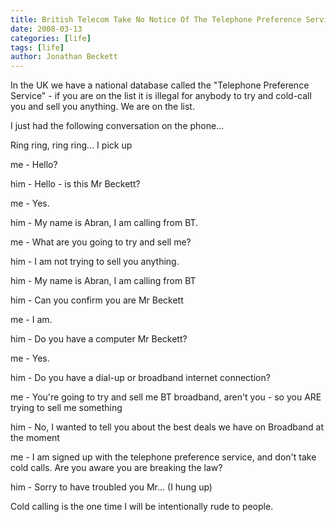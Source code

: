 ```yaml
---
title: British Telecom Take No Notice Of The Telephone Preference Service
date: 2008-03-13
categories: [life]
tags: [life]
author: Jonathan Beckett
---
```


In the UK we have a national database called the "Telephone Preference Service" - if you are on the list it is illegal for anybody to try and cold-call you and sell you anything. We are on the list.

I just had the following conversation on the phone...

Ring ring, ring ring... I pick up

me - Hello?

him - Hello - is this Mr Beckett?

me - Yes.

him - My name is Abran, I am calling from BT.

me - What are you going to try and sell me?

him - I am not trying to sell you anything.

him - My name is Abran, I am calling from BT

him - Can you confirm you are Mr Beckett

me - I am.

him - Do you have a computer Mr Beckett?

me - Yes.

him - Do you have a dial-up or broadband internet connection?

me - You're going to try and sell me BT broadband, aren't you - so you ARE trying to sell me something

him - No, I wanted to tell you about the best deals we have on Broadband at the moment

me - I am signed up with the telephone preference service, and don't take cold calls. Are you aware you are breaking the law?

him - Sorry to have troubled you Mr... (I hung up)

Cold calling is the one time I will be intentionally rude to people.
